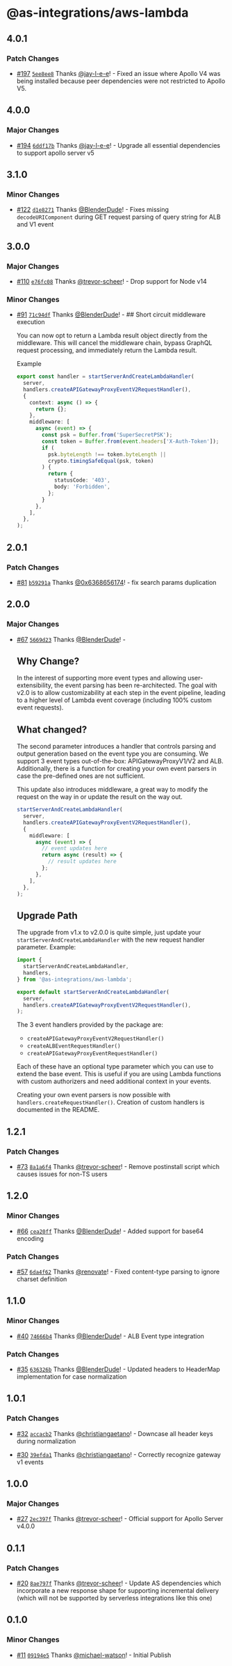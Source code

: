 # @as-integrations/aws-lambda

## 4.0.1

### Patch Changes

- [#197](https://github.com/apollo-server-integrations/apollo-server-integration-aws-lambda/pull/197) [`5ee8ee8`](https://github.com/apollo-server-integrations/apollo-server-integration-aws-lambda/commit/5ee8ee86667425eadee75d9f1fe6c852373b4ce6) Thanks [@jay-l-e-e](https://github.com/jay-l-e-e)! - Fixed an issue where Apollo V4 was being installed because peer dependencies were not restricted to Apollo V5.

## 4.0.0

### Major Changes

- [#194](https://github.com/apollo-server-integrations/apollo-server-integration-aws-lambda/pull/194) [`6ddf17b`](https://github.com/apollo-server-integrations/apollo-server-integration-aws-lambda/commit/6ddf17bd0f26a20e2c8f127fb4a105b7d165c7e2) Thanks [@jay-l-e-e](https://github.com/jay-l-e-e)! - Upgrade all essential dependencies to support apollo server v5

## 3.1.0

### Minor Changes

- [#122](https://github.com/apollo-server-integrations/apollo-server-integration-aws-lambda/pull/122) [`d1e8271`](https://github.com/apollo-server-integrations/apollo-server-integration-aws-lambda/commit/d1e827170bd4fa947bbacc5b588c129bbbc9192b) Thanks [@BlenderDude](https://github.com/BlenderDude)! - Fixes missing `decodeURIComponent` during GET request parsing of query string for ALB and V1 event

## 3.0.0

### Major Changes

- [#110](https://github.com/apollo-server-integrations/apollo-server-integration-aws-lambda/pull/110) [`e76fc08`](https://github.com/apollo-server-integrations/apollo-server-integration-aws-lambda/commit/e76fc08da5152f1bfb9bae3e29033d714474fd33) Thanks [@trevor-scheer](https://github.com/trevor-scheer)! - Drop support for Node v14

### Minor Changes

- [#91](https://github.com/apollo-server-integrations/apollo-server-integration-aws-lambda/pull/91) [`71c94df`](https://github.com/apollo-server-integrations/apollo-server-integration-aws-lambda/commit/71c94dfc96aa6f3a3d08928162f7480be375a31e) Thanks [@BlenderDude](https://github.com/BlenderDude)! - ## Short circuit middleware execution

  You can now opt to return a Lambda result object directly from the middleware. This will cancel the middleware chain, bypass GraphQL request processing, and immediately return the Lambda result.

  Example

  ```ts
  export const handler = startServerAndCreateLambdaHandler(
    server,
    handlers.createAPIGatewayProxyEventV2RequestHandler(),
    {
      context: async () => {
        return {};
      },
      middleware: [
        async (event) => {
          const psk = Buffer.from('SuperSecretPSK');
          const token = Buffer.from(event.headers['X-Auth-Token']);
          if (
            psk.byteLength !== token.byteLength ||
            crypto.timingSafeEqual(psk, token)
          ) {
            return {
              statusCode: '403',
              body: 'Forbidden',
            };
          }
        },
      ],
    },
  );
  ```

## 2.0.1

### Patch Changes

- [#81](https://github.com/apollo-server-integrations/apollo-server-integration-aws-lambda/pull/81) [`b59291a`](https://github.com/apollo-server-integrations/apollo-server-integration-aws-lambda/commit/b59291aed99aab8a4481d60ecc5d49e05d46c1d4) Thanks [@0x6368656174](https://github.com/0x6368656174)! - fix search params duplication

## 2.0.0

### Major Changes

- [#67](https://github.com/apollo-server-integrations/apollo-server-integration-aws-lambda/pull/67) [`5669d23`](https://github.com/apollo-server-integrations/apollo-server-integration-aws-lambda/commit/5669d237acd426fcb790ea11b1ba6632a6ea28f2) Thanks [@BlenderDude](https://github.com/BlenderDude)! -

  ## Why Change?

  In the interest of supporting more event types and allowing user-extensibility, the event parsing has been re-architected. The goal with v2.0 is to allow customizability at each step in the event pipeline, leading to a higher level of Lambda event coverage (including 100% custom event requests).

  ## What changed?

  The second parameter introduces a handler that controls parsing and output generation based on the event type you are consuming. We support 3 event types out-of-the-box: APIGatewayProxyV1/V2 and ALB. Additionally, there is a function for creating your own event parsers in case the pre-defined ones are not sufficient.

  This update also introduces middleware, a great way to modify the request on the way in or update the result on the way out.

  ```typescript
  startServerAndCreateLambdaHandler(
    server,
    handlers.createAPIGatewayProxyEventV2RequestHandler(),
    {
      middleware: [
        async (event) => {
          // event updates here
          return async (result) => {
            // result updates here
          };
        },
      ],
    },
  );
  ```

  ## Upgrade Path

  The upgrade from v1.x to v2.0.0 is quite simple, just update your `startServerAndCreateLambdaHandler` with the new request handler parameter. Example:

  ```typescript
  import {
    startServerAndCreateLambdaHandler,
    handlers,
  } from '@as-integrations/aws-lambda';

  export default startServerAndCreateLambdaHandler(
    server,
    handlers.createAPIGatewayProxyEventV2RequestHandler(),
  );
  ```

  The 3 event handlers provided by the package are:
  - `createAPIGatewayProxyEventV2RequestHandler()`
  - `createALBEventRequestHandler()`
  - `createAPIGatewayProxyEventRequestHandler()`

  Each of these have an optional type parameter which you can use to extend the base event. This is useful if you are using Lambda functions with custom authorizers and need additional context in your events.

  Creating your own event parsers is now possible with `handlers.createRequestHandler()`. Creation of custom handlers is documented in the README.

## 1.2.1

### Patch Changes

- [#73](https://github.com/apollo-server-integrations/apollo-server-integration-aws-lambda/pull/73) [`8a1a6f4`](https://github.com/apollo-server-integrations/apollo-server-integration-aws-lambda/commit/8a1a6f41db9c1f0b440c417328ae2ef7770e437e) Thanks [@trevor-scheer](https://github.com/trevor-scheer)! - Remove postinstall script which causes issues for non-TS users

## 1.2.0

### Minor Changes

- [#66](https://github.com/apollo-server-integrations/apollo-server-integration-aws-lambda/pull/66) [`cea20ff`](https://github.com/apollo-server-integrations/apollo-server-integration-aws-lambda/commit/cea20ff2cb812b7a1f87e862b20fa428eef4e28d) Thanks [@BlenderDude](https://github.com/BlenderDude)! - Added support for base64 encoding

### Patch Changes

- [#57](https://github.com/apollo-server-integrations/apollo-server-integration-aws-lambda/pull/57) [`6da4f62`](https://github.com/apollo-server-integrations/apollo-server-integration-aws-lambda/commit/6da4f62d19511b9d904679799465570bbcc65437) Thanks [@renovate](https://github.com/apps/renovate)! - Fixed content-type parsing to ignore charset definition

## 1.1.0

### Minor Changes

- [#40](https://github.com/apollo-server-integrations/apollo-server-integration-aws-lambda/pull/40) [`74666b4`](https://github.com/apollo-server-integrations/apollo-server-integration-aws-lambda/commit/74666b46be3ba8a3d83b16eb180844405aedf372) Thanks [@BlenderDude](https://github.com/BlenderDude)! - ALB Event type integration

### Patch Changes

- [#35](https://github.com/apollo-server-integrations/apollo-server-integration-aws-lambda/pull/35) [`636326b`](https://github.com/apollo-server-integrations/apollo-server-integration-aws-lambda/commit/636326b80a6c92903f460b52e7fb25f00e6b28bd) Thanks [@BlenderDude](https://github.com/BlenderDude)! - Updated headers to HeaderMap implementation for case normalization

## 1.0.1

### Patch Changes

- [#32](https://github.com/apollo-server-integrations/apollo-server-integration-aws-lambda/pull/32) [`accacb2`](https://github.com/apollo-server-integrations/apollo-server-integration-aws-lambda/commit/accacb2fe2ce754ae607ca167365735f3f8a8eda) Thanks [@christiangaetano](https://github.com/christiangaetano)! - Downcase all header keys during normalization

- [#30](https://github.com/apollo-server-integrations/apollo-server-integration-aws-lambda/pull/30) [`39efda1`](https://github.com/apollo-server-integrations/apollo-server-integration-aws-lambda/commit/39efda16058a2664438f8113ebf9a13c5aa9df68) Thanks [@christiangaetano](https://github.com/christiangaetano)! - Correctly recognize gateway v1 events

## 1.0.0

### Major Changes

- [#27](https://github.com/apollo-server-integrations/apollo-server-integration-aws-lambda/pull/27) [`2ec397f`](https://github.com/apollo-server-integrations/apollo-server-integration-aws-lambda/commit/2ec397f0c9cc49e18d741bb2cc8feae7a7030e0b) Thanks [@trevor-scheer](https://github.com/trevor-scheer)! - Official support for Apollo Server v4.0.0

## 0.1.1

### Patch Changes

- [#20](https://github.com/apollo-server-integrations/apollo-server-integration-aws-lambda/pull/20) [`8ae797f`](https://github.com/apollo-server-integrations/apollo-server-integration-aws-lambda/commit/8ae797ff5951e9f50b19226a541efcd66e46fdc3) Thanks [@trevor-scheer](https://github.com/trevor-scheer)! - Update AS dependencies which incorporate a new response shape for supporting incremental delivery (which will not be supported by serverless integrations like this one)

## 0.1.0

### Minor Changes

- [#11](https://github.com/apollo-server-integrations/apollo-server-integration-aws-lambda/pull/11) [`09194e5`](https://github.com/apollo-server-integrations/apollo-server-integration-aws-lambda/commit/09194e546bdda713fcaa0aefb5f4b22c1089e1a9) Thanks [@michael-watson](https://github.com/michael-watson)! - Initial Publish

